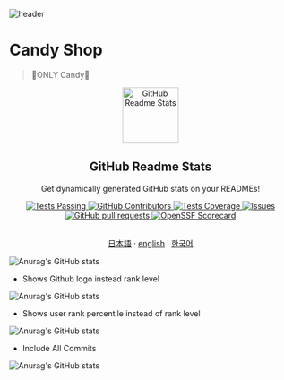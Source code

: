 ![header](https://capsule-render.vercel.app/api?type=Waving&color=4e63d6&height=200&section=header&text=Candy_shop🍭&fontSize=50&animation=fadeIn&fontColor=09D0EF)

# Candy Shop

> 🍭ONLY Candy🍭

<p align="center">
 <img width="100px" src="https://res.cloudinary.com/anuraghazra/image/upload/v1594908242/logo_ccswme.svg" align="center" alt="GitHub Readme Stats" />
 <h2 align="center">GitHub Readme Stats</h2>
 <p align="center">Get dynamically generated GitHub stats on your READMEs!</p>
</p>
  <p align="center">
    <a href="https://github.com/anuraghazra/github-readme-stats/actions">
      <img alt="Tests Passing" src="https://github.com/anuraghazra/github-readme-stats/workflows/Test/badge.svg" />
    </a>
    <a href="https://github.com/anuraghazra/github-readme-stats/graphs/contributors">
      <img alt="GitHub Contributors" src="https://img.shields.io/github/contributors/anuraghazra/github-readme-stats" />
    </a>
    <a href="https://codecov.io/gh/anuraghazra/github-readme-stats">
      <img alt="Tests Coverage" src="https://codecov.io/gh/anuraghazra/github-readme-stats/branch/master/graph/badge.svg" />
    </a>
    <a href="https://github.com/anuraghazra/github-readme-stats/issues">
      <img alt="Issues" src="https://img.shields.io/github/issues/anuraghazra/github-readme-stats?color=0088ff" />
    </a>
    <a href="https://github.com/anuraghazra/github-readme-stats/pulls">
      <img alt="GitHub pull requests" src="https://img.shields.io/github/issues-pr/anuraghazra/github-readme-stats?color=0088ff" />
    </a>
    <a href="https://securityscorecards.dev/viewer/?uri=github.com/anuraghazra/github-readme-stats">
      <img alt="OpenSSF Scorecard" src="https://api.securityscorecards.dev/projects/github.com/anuraghazra/github-readme-stats/badge" />
    </a>
    <br />
    <br />


  </p>

<p align="center">
    </a>
    <a href="/docs/readme_ja.md">日本語</a>
    ·
    <a href="/docs/readme_it.md">english</a>
    ·
    <a href="/docs/readme_kr.md">한국어</a>
  </p>
</p>
    

![Anurag's GitHub stats](https://github-readme-stats.vercel.app/api?username=Candy0424\&show_icons=true\&theme=radical)

*   Shows Github logo instead rank level

![Anurag's GitHub stats](https://github-readme-stats.vercel.app/api?username=Candy0424\&rank_icon=github)

*   Shows user rank percentile instead of rank level

![Anurag's GitHub stats](https://github-readme-stats.vercel.app/api?username=Candy0424\&rank_icon=percentile)

*   Include All Commits

![Anurag's GitHub stats](https://github-readme-stats.vercel.app/api?username=Candy0424\&include_all_commits=true)